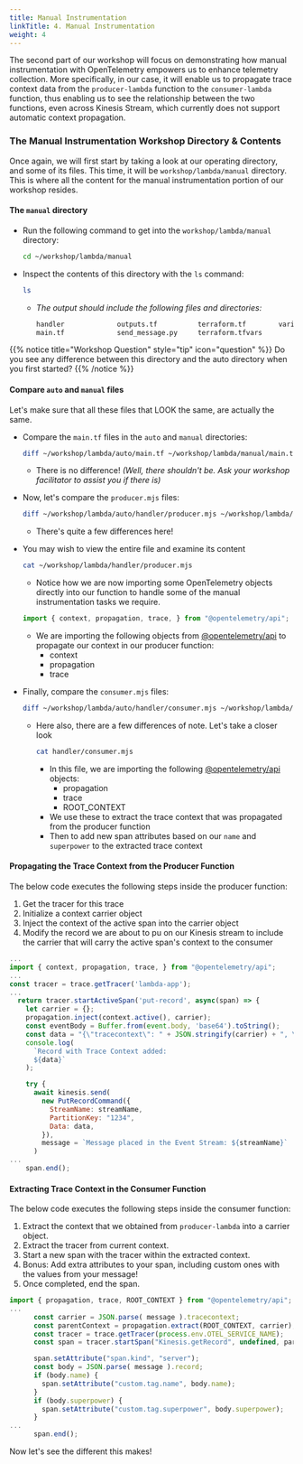 ```yaml
---
title: Manual Instrumentation
linkTitle: 4. Manual Instrumentation
weight: 4
---
```


The second part of our workshop will focus on demonstrating how manual instrumentation with OpenTelemetry empowers us to enhance telemetry collection. More specifically, in our case, it will enable us to propagate trace context data from the `producer-lambda` function to the `consumer-lambda` function, thus enabling us to see the relationship between the two functions, even across Kinesis Stream, which currently does not support automatic context propagation.

### The Manual Instrumentation Workshop Directory & Contents

Once again, we will first start by taking a look at our operating directory, and some of its files. This time, it will be `workshop/lambda/manual` directory. This is where all the content for the manual instrumentation portion of our workshop resides.

#### The `manual` directory

- Run the following command to get into the `workshop/lambda/manual` directory:

  ```bash
  cd ~/workshop/lambda/manual
  ```

- Inspect the contents of this directory with the `ls` command:

  ```bash
  ls
  ```

  - _The output should include the following files and directories:_

    ```bash
    handler             outputs.tf          terraform.tf        variables.tf
    main.tf             send_message.py     terraform.tfvars
    ```

{{% notice title="Workshop Question" style="tip" icon="question" %}}
Do you see any difference between this directory and the auto directory when you first started?
{{% /notice %}}

#### Compare `auto` and `manual` files

Let's make sure that all these files that LOOK the same, are actually the same.

- Compare the `main.tf` files in the `auto` and `manual` directories:

  ```bash
  diff ~/workshop/lambda/auto/main.tf ~/workshop/lambda/manual/main.tf
  ```

  - There is no difference! _(Well, there shouldn't be. Ask your workshop facilitator to assist you if there is)_

- Now, let's compare the `producer.mjs` files:

  ```bash
  diff ~/workshop/lambda/auto/handler/producer.mjs ~/workshop/lambda/manual/handler/producer.mjs
  ```

  - There's quite a few differences here!

- You may wish to view the entire file and examine its content

  ```bash
  cat ~/workshop/lambda/handler/producer.mjs
  ```

  - Notice how we are now importing some OpenTelemetry objects directly into our function to handle some of the manual instrumentation tasks we require.

  ```js
  import { context, propagation, trace, } from "@opentelemetry/api";
  ```

  - We are importing the following objects from [@opentelemetry/api](https://www.npmjs.com/package/@opentelemetry/api) to propagate our context in our producer function:
    - context
    - propagation
    - trace

- Finally, compare the `consumer.mjs` files:

  ```bash
  diff ~/workshop/lambda/auto/handler/consumer.mjs ~/workshop/lambda/manual/handler/consumer.mjs
  ```

  - Here also, there are a few differences of note. Let's take a closer look

    ```bash
    cat handler/consumer.mjs
    ```

    - In this file, we are importing the following [@opentelemetry/api](https://www.npmjs.com/package/@opentelemetry/api) objects:
      - propagation
      - trace
      - ROOT_CONTEXT
    - We use these to extract the trace context that was propagated from the producer function
    - Then to add new span attributes based on our `name` and `superpower` to the extracted trace context

#### Propagating the Trace Context from the Producer Function

The below code executes the following steps inside the producer function:

1. Get the tracer for this trace
2. Initialize a context carrier object
3. Inject the context of the active span into the carrier object
4. Modify the record we are about to pu on our Kinesis stream to include the carrier that will carry the active span's context to the consumer

```js
...
import { context, propagation, trace, } from "@opentelemetry/api";
...
const tracer = trace.getTracer('lambda-app');
...
  return tracer.startActiveSpan('put-record', async(span) => {
    let carrier = {};
    propagation.inject(context.active(), carrier);
    const eventBody = Buffer.from(event.body, 'base64').toString();
    const data = "{\"tracecontext\": " + JSON.stringify(carrier) + ", \"record\": " + eventBody + "}";
    console.log(
      `Record with Trace Context added:
      ${data}`
    );

    try {
      await kinesis.send(
        new PutRecordCommand({
          StreamName: streamName,
          PartitionKey: "1234",
          Data: data,
        }),
        message = `Message placed in the Event Stream: ${streamName}`
      )
...
    span.end();
```

#### Extracting Trace Context in the Consumer Function

The below code executes the following steps inside the consumer function:

1. Extract the context that we obtained from `producer-lambda` into a carrier object.
2. Extract the tracer from current context.
3. Start a new span with the tracer within the extracted context.
4. Bonus: Add extra attributes to your span, including custom ones with the values from your message!
5. Once completed, end the span.

```js
import { propagation, trace, ROOT_CONTEXT } from "@opentelemetry/api";
...
      const carrier = JSON.parse( message ).tracecontext;
      const parentContext = propagation.extract(ROOT_CONTEXT, carrier);
      const tracer = trace.getTracer(process.env.OTEL_SERVICE_NAME);
      const span = tracer.startSpan("Kinesis.getRecord", undefined, parentContext);

      span.setAttribute("span.kind", "server");
      const body = JSON.parse( message ).record;
      if (body.name) {
        span.setAttribute("custom.tag.name", body.name);
      }
      if (body.superpower) {
        span.setAttribute("custom.tag.superpower", body.superpower);
      }
...
      span.end();
```

Now let's see the different this makes!
